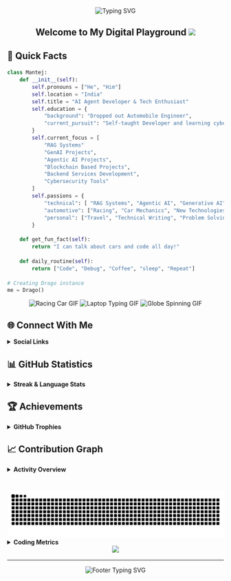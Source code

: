 <div align="center">
  <img src="https://readme-typing-svg.demolab.com?font=Fira+Code&weight=600&size=40&duration=4000&pause=1000&color=6AD3FF&center=true&vCenter=true&random=false&width=500&height=70&lines=Hi+%F0%9F%91%8B+I'm+Mantej" alt="Typing SVG" />
</div>

<div align="center">
  <h2>
    Welcome to My Digital Playground
    <img src="https://media.giphy.com/media/hvRJCLFzcasrR4ia7z/giphy.gif" width="30px"/>
  </h2>
</div>


<h2> 🚀 Quick Facts </h2>


```python
class Mantej:
    def __init__(self):
        self.pronouns = ["He", "Him"]
        self.location = "India"
        self.title = "AI Agent Developer & Tech Enthusiast"
        self.education = {
            "background": "Dropped out Automobile Engineer",
            "current_pursuit": "Self-taught Developer and learning cybersecurity tools"
        }
        self.current_focus = [
            "RAG Systems"
            "GenAI Projects",
            "Agentic AI Projects",
            "Blockchain Based Projects",
            "Backend Services Development",
            "Cybersecurity Tools"
        ]
        self.passions = {
            "technical": [ "RAG Systems", "Agentic AI", "Generative AI", "Machine Learning", "Linux", "System Architecture", "Cloud Computing", "Internet of Things", "Web3 & Blockchain"],
            "automotive": ["Racing", "Car Mechanics", "New Technologies", "Modifications"],
            "personal": ["Travel", "Technical Writing", "Problem Solving", "Documentations"]
        }
    
    def get_fun_fact(self):
        return "I can talk about cars and code all day!"
    
    def daily_routine(self):
        return ["Code", "Debug", "Coffee", "sleep", "Repeat"]

# Creating Drago instance
me = Drago()
```

<div align="center">
  <img src="https://media0.giphy.com/media/iJDLBX5GY8niCpZYkR/source.gif" alt="Racing Car GIF" width="275" height="185"/>
  <img src="https://media.giphy.com/media/Y4ak9Ki2GZCbJxAnJD/giphy.gif" alt="Laptop Typing GIF" width="275" height="185"/>
  <img src="https://i.gifer.com/origin/89/894182626f762e66170dab57945c4b9e.gif" alt="Globe Spinning GIF" width="275" height="185"/>
</div>

## 🌐 Connect With Me

<details>
  <summary><b>Social Links</b></summary>
  <br>
  
  <div align="center">

  [![LinkedIn](https://img.shields.io/badge/LinkedIn-%230077B5.svg?style=for-the-badge&logo=linkedin&logoColor=white)](https://linkedin.com/in/mantej-singh-a-724219288)
  [![X](https://img.shields.io/badge/X-%23000000.svg?style=for-the-badge&logo=X&logoColor=white)](https://x.com/_gear_head_03_)
  [![YouTube](https://img.shields.io/badge/YouTube-%23FF0000.svg?style=for-the-badge&logo=YouTube&logoColor=white)](https://youtube.com/@@dragoo0)

  </div>
</details>

## 📊 GitHub Statistics

<details>
  <summary><b>Streak & Language Stats</b></summary>
  <br>
  
  <div align="center">
  
  [![GitHub Streak](https://github-readme-streak-stats.herokuapp.com?user=Drago-03&theme=dark&short_numbers=true)](https://git.io/streak-stats)
    
  </div>

  <div align="center">

  ![Top Languages](https://github-readme-stats.vercel.app/api/top-langs/?username=Drago-03&theme=tokyonight&hide_border=true&include_all_commits=true&count_private=true&layout=compact&border_radius=10&card_width=500&cache_seconds=86400)

  </div>
</details>

## 🏆 Achievements

<details>
  <summary><b>GitHub Trophies</b></summary>
  <br>
  
  <div align="center"> 
  
  [![Trophy](https://github-profile-trophy.vercel.app/?username=Drago-03&theme=tokyonight&no-frame=true&column=7&margin-w=15&margin-h=15)](https://github.com/Drago-03)
  
  </div>
</details>

## 📈 Contribution Graph

<details>
  <summary><b>Activity Overview</b></summary>
  <br>
  
  <div align="center">
  
  [![Activity Graph](https://github-readme-activity-graph.vercel.app/graph?username=Drago-03&theme=tokyo-night&hide_border=true&radius=10&area=true&height=300)](https://github.com/Drago-03)
  
  </div>
</details>

###

<br clear="both">

<img src="https://raw.githubusercontent.com/Drago-03/Drago-03/output/snake.svg" alt="Snake animation" />

<br>

<details>
  <summary><b>Coding Metrics</b></summary>
  <br>
  
  <!--START_SECTION:waka-->
![Code Time](http://img.shields.io/badge/Code%20Time-52%20hrs%2033%20mins-blue)

![Profile Views](http://img.shields.io/badge/Profile%20Views-69-blue)

![Lines of code](https://img.shields.io/badge/From%20Hello%20World%20I%27ve%20Written-23.7%20million%20lines%20of%20code-blue)

**🐱 My GitHub Data** 

> 📦 1.0 MB Used in GitHub's Storage 
 > 
> 🏆 1,731 Contributions in the Year 2025
 > 
> 💼 Opted to Hire
 > 
> 📜 61 Public Repositories 
 > 
> 🔑 26 Private Repositories 
 > 
**I'm an Early 🐤** 

```text
🌞 Morning                4507 commits        ████████████████░░░░░░░░░   64.45 % 
🌆 Daytime                1630 commits        ██████░░░░░░░░░░░░░░░░░░░   23.31 % 
🌃 Evening                622 commits         ██░░░░░░░░░░░░░░░░░░░░░░░   08.89 % 
🌙 Night                  234 commits         █░░░░░░░░░░░░░░░░░░░░░░░░   03.35 % 
```
📅 **I'm Most Productive on Sunday** 

```text
Monday                   1279 commits        █████░░░░░░░░░░░░░░░░░░░░   18.29 % 
Tuesday                  356 commits         █░░░░░░░░░░░░░░░░░░░░░░░░   05.09 % 
Wednesday                304 commits         █░░░░░░░░░░░░░░░░░░░░░░░░   04.35 % 
Thursday                 176 commits         █░░░░░░░░░░░░░░░░░░░░░░░░   02.52 % 
Friday                   210 commits         █░░░░░░░░░░░░░░░░░░░░░░░░   03.00 % 
Saturday                 446 commits         ██░░░░░░░░░░░░░░░░░░░░░░░   06.38 % 
Sunday                   4222 commits        ███████████████░░░░░░░░░░   60.37 % 
```


📊 **This Week I Spent My Time On** 

```text
🕑︎ Time Zone: Asia/Kolkata

💬 Programming Languages: 
JavaScript               8 hrs 20 mins       ███████████░░░░░░░░░░░░░░   42.06 % 
TypeScript               3 hrs 56 mins       █████░░░░░░░░░░░░░░░░░░░░   19.88 % 
Python                   2 hrs 12 mins       ███░░░░░░░░░░░░░░░░░░░░░░   11.11 % 
JSON                     2 hrs 3 mins        ███░░░░░░░░░░░░░░░░░░░░░░   10.37 % 
Bash                     1 hr 24 mins        ██░░░░░░░░░░░░░░░░░░░░░░░   07.08 % 

🐱‍💻 Projects: 
Vipreshana               12 hrs 25 mins      ████████████████░░░░░░░░░   62.60 % 
Mantej                   3 hrs 45 mins       █████░░░░░░░░░░░░░░░░░░░░   18.97 % 
IndieGo                  2 hrs 47 mins       ████░░░░░░░░░░░░░░░░░░░░░   14.04 % 
study-sphere             33 mins             █░░░░░░░░░░░░░░░░░░░░░░░░   02.82 % 
Prastut-AI               14 mins             ░░░░░░░░░░░░░░░░░░░░░░░░░   01.24 % 

💻 Operating System: 
Mac                      15 hrs 21 mins      ███████████████████░░░░░░   77.37 % 
Windows                  4 hrs 29 mins       ██████░░░░░░░░░░░░░░░░░░░   22.63 % 
```

**I Mostly Code in TypeScript** 

```text
TypeScript               18 repos            █████████░░░░░░░░░░░░░░░░   35.29 % 
Python                   14 repos            ███████░░░░░░░░░░░░░░░░░░   27.45 % 
JavaScript               10 repos            █████░░░░░░░░░░░░░░░░░░░░   19.61 % 
HTML                     5 repos             ██░░░░░░░░░░░░░░░░░░░░░░░   09.80 % 
Jupyter Notebook         1 repo              ░░░░░░░░░░░░░░░░░░░░░░░░░   01.96 % 
```



**Timeline**

![Lines of Code chart](https://raw.githubusercontent.com/Drago-03/Drago-03/main/assets/bar_graph.png)


 Last Updated on 20/06/2025 18:44:36 UTC
<!--END_SECTION:waka-->
</details>

<div align="center">
  
  <img src="https://capsule-render.vercel.app/api?type=waving&color=gradient&height=100&section=footer&animation=twinkling"/>
</div>

---

<div align="center">
  <img src="https://readme-typing-svg.demolab.com?font=Fira+Code&size=15&duration=3000&pause=1000&color=6AD3FF&center=true&vCenter=true&repeat=false&width=500&lines=Happy+Coding!+Feel+free+to+connect+and+collaborate!" alt="Footer Typing SVG" />
  
  <br>
</div>

